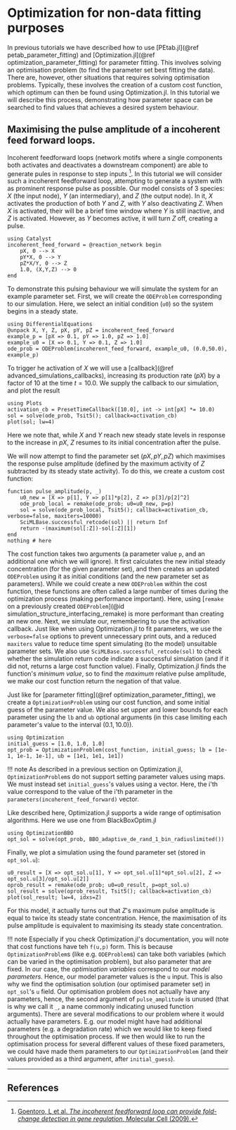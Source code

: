 # Optimization for non-data fitting purposes
In previous tutorials we have described how to use [PEtab.jl](@ref petab_parameter_fitting) and [Optimization.jl](@ref optimization_parameter_fitting) for parameter fitting. This involves solving an optimisation problem (to find the parameter set best fitting the data). There are, however, other situations that requires solving optimisation problems. Typically, these involves the creation of a custom cost function, which optimum can then be found using Optimization.jl. In this tutorial we will describe this process, demonstrating how parameter space can be searched to find values that achieves a desired system behaviour.

## Maximising the pulse amplitude of a incoherent feed forward loops.
Incoherent feedforward loops (network motifs where a single components both activates and deactivates a downstream component) are able to generate pules in response to step inputs [^1]. In this tutorial we will consider such a incoherent feedforward loop, attempting to generate a system with as prominent response pulse as possible. Our model consists of 3 species: $X$ (the input node), $Y$ (an intermediary), and $Z$ (the output node). In it, $X$ activates the production of both $Y$ and $Z$, with $Y$ also deactivating $Z$. When $X$ is activated, their will be a brief time window where $Y$ is still inactive, and $Z$ is activated. However, as $Y$ becomes active, it will turn $Z$ off, creating a pulse.
```@example behaviour_optimization
using Catalyst
incoherent_feed_forward = @reaction_network begin
    pX, 0 --> X
    pY*X, 0 --> Y
    pZ*X/Y, 0 --> Z
    1.0, (X,Y,Z) --> 0
end
```
To demonstrate this pulsing behaviour we will simulate the system for an example parameter set. First, we will create the `ODEProblem` corresponding to our simulation. Here, we select an initial condition (`u0`) so the system begins in a steady state.
```@example behaviour_optimization
using DifferentialEquations
@unpack X, Y, Z, pX, pY, pZ = incoherent_feed_forward
example_p = [pX => 0.1, pY => 1.0, pZ => 1.0]
example_u0 = [X => 0.1, Y => 0.1, Z => 1.0]
ode_prob = ODEProblem(incoherent_feed_forward, example_u0, (0.0,50.0), example_p)
```
To trigger he activation of $X$ we will use a [callback](@ref advanced_simulations_callbacks), increasing its production rate ($pX$) by a factor of $10$ at the time $t=10.0$. We supply the callback to our simulation, and plot the result
```@example behaviour_optimization
using Plots
activation_cb = PresetTimeCallback([10.0], int -> int[pX] *= 10.0)
sol = solve(ode_prob, Tsit5(); callback=activation_cb)
plot(sol; lw=4)
```
Here we note that, while $X$ and $Y$ reach new steady state levels in response to the increase in $pX$, $Z$ resumes to its initial concentration after the pulse.

We will now attempt to find the parameter set $(pX,pY,pZ)$ which maximises the response pulse amplitude (defined by the maximum activity of $Z$ subtracted by its steady state activity). To do this, we create a custom cost function:
```@example behaviour_optimization
function pulse_amplitude(p, _)
    u0_new = [X => p[1], Y => p[1]*p[2], Z => p[3]/p[2]^2]
    ode_prob_local = remake(ode_prob; u0=u0_new, p=p)
    sol = solve(ode_prob_local, Tsit5(); callback=activation_cb, verbose=false, maxiters=10000)
    SciMLBase.successful_retcode(sol) || return Inf
    return -(maximum(sol[:Z])-sol[:Z][1])
end
nothing # here
```
The cost function takes two arguments (a parameter value `p`, and an additional one which we will ignore). It first calculates the new initial steady concentration (for the given parameter set), and then creates an updated `ODEProblem` using it as initial conditions (and the new parameter set as parameters). While we could create a new `ODEProblem` within the cost function, these functions are often called a large number of times during the optimization process (making performance important). Here, using [`remake` on a previously created `ODEProblem`](@id simulation_structure_interfacing_remake) is more performant than creating an new one. Next, we simulate our, remembering to use the activation callback. Just like when using Optimization.jl to fit parameters, we use the `verbose=false` options to prevent unnecessary print outs, and a reduced `maxiters` value to reduce time spent simulating (to the model) unsuitable parameter sets. We also use `SciMLBase.successful_retcode(sol)` to check whether the simulation return code indicate a successful simulation (and if it did not, returns a large cost function value). Finally, Optimization.jl finds the function's *minimum value*, so to find the *maximum* relative pulse amplitude, we make our cost function return the negation of that value.

Just like for [parameter fitting](@ref optimization_parameter_fitting), we create a `OptimizationProblem` using our cost function, and some initial guess of the parameter value. We also set upper and lower bounds for each parameter using the `lb` and `ub` optional arguments (in this case limiting each parameter's value to the interval $(0.1,10.0)$).
```@example behaviour_optimization
using Optimization
initial_guess = [1.0, 1.0, 1.0]
opt_prob = OptimizationProblem(cost_function, initial_guess; lb = [1e-1, 1e-1, 1e-1], ub = [1e1, 1e1, 1e1])
```
!!! note
    As described in a previous section on Optimization.jl, `OptimizationProblem`s do not support setting parameter values using maps. We must instead set `initial_guess`'s values using a vector. Here, the i'th value correspond to the value of the i'th parameter in the `parameters(incoherent_feed_forward)` vector.

Like described here, Optimization.jl supports a wide range of optimisation algorithms. Here we use one from BlackBoxOptim.jl
```@example behaviour_optimization
using OptimizationBBO
opt_sol = solve(opt_prob, BBO_adaptive_de_rand_1_bin_radiuslimited())
```
Finally, we plot a simulation using the found parameter set (stored in `opt_sol.u`):
```@example behaviour_optimization
u0_result = [X => opt_sol.u[1], Y => opt_sol.u[1]*opt_sol.u[2], Z => opt_sol.u[3]/opt_sol.u[2]]
oprob_result = remake(ode_prob; u0=u0_result, p=opt_sol.u)
sol_result = solve(oprob_result, Tsit5(); callback=activation_cb)
plot(sol_result; lw=4, idxs=Z)
```
For this model, it actually turns out that $Z$'s maximum pulse amplitude is equal to twice its steady state concentration. Hence, the maximisation of its pulse amplitude is equivalent to maximising its steady state concentration.

!!! note
    Especially if you check Optimization.jl's documentation, you will note that cost functions have teh `f(u,p)` form. This is because `OptimizationProblem`s (like e.g. `ODEProblem`s) can take both variables (which can be varied in the optimisation problem), but also parameter that are fixed. In our case, the *optimisation variables* correspond to our *model parameters*. Hence, our model parameter values is the `u` input. This is also why we find the optimisation solution (our optimised parameter set) in `opt_sol`'s `u` field. Our optimisation problem does not actually have any parameters, hence, the second argument of `pulse_amplitude` is unused (that is why we call it `_`, a name commonly indicating unused function arguments). There are several modifications to our problem where it would actually have parameters. E.g. our model might have had additional parameters (e.g. a degradation rate) which we would like to keep fixed throughout the optimisation process. If we then would like to run the optimisation process for several different values of these fixed parameters, we could have made them parameters to our `OptimizationProblem` (and their values provided as a third argument, after `initial_guess`).


---
## References
[^1]: [Goentoro, L et al. *The incoherent feedforward loop can provide fold-change detection in gene regulation*, Molecular Cell (2009).](https://www.ncbi.nlm.nih.gov/pmc/articles/PMC2896310/)